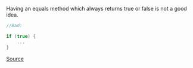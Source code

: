 Having an equals method which always returns true or false is not a good idea.

```kotlin
//Bad:

if (true) {
    ...
}
```

[Source](https://github.com/arturbosch/detekt/)